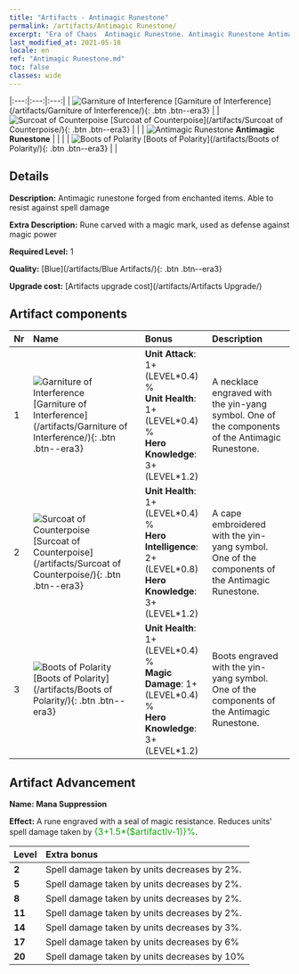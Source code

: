 ```yaml
---
title: "Artifacts - Antimagic Runestone"
permalink: /artifacts/Antimagic Runestone/
excerpt: "Era of Chaos  Antimagic Runestone. Antimagic Runestone Antimagic runestone forged from enchanted items. Able to resist against spell damage"
last_modified_at: 2021-05-18
locale: en
ref: "Antimagic Runestone.md"
toc: false
classes: wide
---
```


  |:---:|:---:|:---:| 
  | ![Garniture of Interference](/images/t/artifact_40231.png) [Garniture of Interference](/artifacts/Garniture of Interference/){: .btn .btn--era3} |   | ![Surcoat of Counterpoise](/images/t/artifact_40232.png) [Surcoat of Counterpoise](/artifacts/Surcoat of Counterpoise/){: .btn .btn--era3} | 
  |   | ![Antimagic Runestone](/images/t/icon_artifact_23.png) **Antimagic Runestone** |  | 
  |   | ![Boots of Polarity](/images/t/artifact_40233.png) [Boots of Polarity](/artifacts/Boots of Polarity/){: .btn .btn--era3} |   | 


## Details

 **Description:** Antimagic runestone forged from enchanted items. Able to resist against spell damage

 **Extra Description:** Rune carved with a magic mark, used as defense against magic power

 **Required Level:** 1

 **Quality:** [Blue](/artifacts/Blue Artifacts/){: .btn .btn--era3}

 **Upgrade cost:** [Artifacts upgrade cost](/artifacts/Artifacts Upgrade/)



## Artifact components

  | Nr |    Name    |   Bonus | Description | 
  |:---|:-----------|:--------|:------------| 
  | 1 | ![Garniture of Interference](/images/t/artifact_40231.png) [Garniture of Interference](/artifacts/Garniture of Interference/){: .btn .btn--era3} | **Unit Attack**: 1+(LEVEL\*0.4) %<br/>**Unit Health**: 1+(LEVEL\*0.4) %<br/>**Hero Knowledge**: 3+(LEVEL\*1.2) | A necklace engraved with the yin-yang symbol. One of the components of the Antimagic Runestone. | 
  | 2 | ![Surcoat of Counterpoise](/images/t/artifact_40232.png) [Surcoat of Counterpoise](/artifacts/Surcoat of Counterpoise/){: .btn .btn--era3} | **Unit Health**: 1+(LEVEL\*0.4) %<br/>**Hero Intelligence**: 2+(LEVEL\*0.8)<br/>**Hero Knowledge**: 3+(LEVEL\*1.2) | A cape embroidered with the yin-yang symbol. One of the components of the Antimagic Runestone. | 
  | 3 | ![Boots of Polarity](/images/t/artifact_40233.png) [Boots of Polarity](/artifacts/Boots of Polarity/){: .btn .btn--era3} | **Unit Health**: 1+(LEVEL\*0.4) %<br/>**Magic Damage**: 1+(LEVEL\*0.4) %<br/>**Hero Knowledge**: 3+(LEVEL\*1.2) | Boots engraved with the yin-yang symbol. One of the components of the Antimagic Runestone. | 


## Artifact Advancement

 **Name: Mana Suppression**

 **Effect:** A rune engraved with a seal of magic resistance. Reduces units' spell damage taken by <span style="color: #1ca216;font-size:16px">{3+1.5*($artifactlv-1)}%</span>.

  |  Level  |    Extra bonus  | 
  |:--------|:----------------| 
  | **2** | Spell damage taken by units decreases by 2%. | 
  | **5** | Spell damage taken by units decreases by 2%. | 
  | **8** | Spell damage taken by units decreases by 2%. | 
  | **11** | Spell damage taken by units decreases by 2%. | 
  | **14** | Spell damage taken by units decreases by 3%. | 
  | **17** | Spell damage taken by units decreases by 6% | 
  | **20** | Spell damage taken by units decreases by 10% | 

